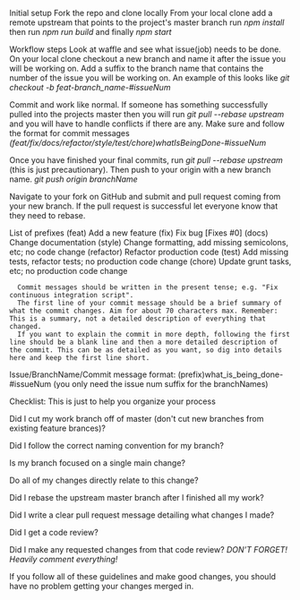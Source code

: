 Initial setup
Fork the repo and clone locally
From your local clone add a remote upstream that points to the project's master branch
run *npm install* then run *npm run build* and finally *npm start*

Workflow steps
Look at waffle and see what issue(job) needs to be done.
On your local clone checkout a new branch and name it after the issue you will be working on. Add a suffix to the branch name that
contains the number of the issue you will be working on. An example of this looks like *git checkout -b feat-branch_name-#issueNum*

Commit and work like normal. If someone has something successfully pulled into the projects master then you will run *git pull --rebase upstream* and you will have to handle conflicts if there are any. Make sure and follow the format for commit
messages *(feat/fix/docs/refactor/style/test/chore)whatIsBeingDone-#issueNum*

Once you have finished your final commits, run *git pull --rebase upstream* (this is just precautionary). Then push to your origin with a new branch name. *git push origin branchName*

Navigate to your fork on GitHub and submit and pull request coming from your new branch.
If the pull request is successful let everyone know that they need to rebase.

List of prefixes
      (feat) Add a new feature
      (fix) Fix bug [Fixes #0]
      (docs) Change documentation
      (style) Change formatting, add missing semicolons, etc; no code change
      (refactor) Refactor production code
      (test) Add missing tests, refactor tests; no production code change
      (chore) Update grunt tasks, etc; no production code change
      
      Commit messages should be written in the present tense; e.g. "Fix continuous integration script".
      The first line of your commit message should be a brief summary of what the commit changes. Aim for about 70 characters max. Remember: This is a summary, not a detailed description of everything that changed.
      If you want to explain the commit in more depth, following the first line should be a blank line and then a more detailed description of the commit. This can be as detailed as you want, so dig into details here and keep the first line short.




Issue/BranchName/Commit message format:
(prefix)what_is_being_done-#issueNum (you only need the issue num suffix for the branchNames)

Checklist:
This is just to help you organize your process

 Did I cut my work branch off of master (don't cut new branches from existing feature brances)?

 Did I follow the correct naming convention for my branch?

 Is my branch focused on a single main change?

 Do all of my changes directly relate to this change?

 Did I rebase the upstream master branch after I finished all my work?

 Did I write a clear pull request message detailing what changes I made?

 Did I get a code review?

 Did I make any requested changes from that code review?
*DON’T FORGET! Heavily comment everything!*

If you follow all of these guidelines and make good changes, you should have no problem getting your changes merged in.








